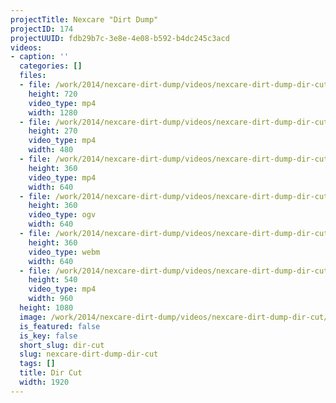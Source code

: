 ```yaml
---
projectTitle: Nexcare "Dirt Dump"
projectID: 174
projectUUID: fdb29b7c-3e8e-4e08-b592-b4dc245c3acd
videos:
- caption: ''
  categories: []
  files:
  - file: /work/2014/nexcare-dirt-dump/videos/nexcare-dirt-dump-dir-cut/nexcare-dirtdump-dirTitled-1280x720.mp4
    height: 720
    video_type: mp4
    width: 1280
  - file: /work/2014/nexcare-dirt-dump/videos/nexcare-dirt-dump-dir-cut/nexcare-dirtdump-dirTitled-480x270.mp4
    height: 270
    video_type: mp4
    width: 480
  - file: /work/2014/nexcare-dirt-dump/videos/nexcare-dirt-dump-dir-cut/nexcare-dirtdump-dirTitled-640x360.mp4
    height: 360
    video_type: mp4
    width: 640
  - file: /work/2014/nexcare-dirt-dump/videos/nexcare-dirt-dump-dir-cut/nexcare-dirtdump-dirTitled-640x360.ogv
    height: 360
    video_type: ogv
    width: 640
  - file: /work/2014/nexcare-dirt-dump/videos/nexcare-dirt-dump-dir-cut/nexcare-dirtdump-dirTitled-640x360.webm
    height: 360
    video_type: webm
    width: 640
  - file: /work/2014/nexcare-dirt-dump/videos/nexcare-dirt-dump-dir-cut/nexcare-dirtdump-dirTitled-960x540.mp4
    height: 540
    video_type: mp4
    width: 960
  height: 1080
  image: /work/2014/nexcare-dirt-dump/videos/nexcare-dirt-dump-dir-cut/nexcare-dirtdump-04.jpg
  is_featured: false
  is_key: false
  short_slug: dir-cut
  slug: nexcare-dirt-dump-dir-cut
  tags: []
  title: Dir Cut
  width: 1920
---
```

